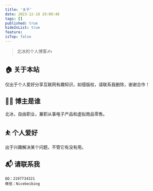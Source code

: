 ```yaml
---
title: '关于'
date: 2023-12-18 19:09:48
tags: []
published: true
hideInList: true
feature: 
isTop: false
---
```

> 北冰的个人博客✍️

## 🏠 关于本站
仅出于个人爱好分享互联网有趣知识，如侵版权，请联系我删除，谢谢合作！

## 👨‍💻 博主是谁
北冰，自由职业，兼职从事电子产品和虚拟商品零售。

## ⛹ 个人爱好
出于兴趣解决某个问题，不管它有没有用。
## 📬 请联系我
```
QQ：2197734321
微信：Nicebeibing
```
